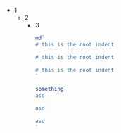 - 1
  - 2
    - 3
      ```js
      md`
      # this is the root indent

      # this is the root indent

      # this is the root indent
      `

      something`
      asd

      asd

      asd
      `
      ```
